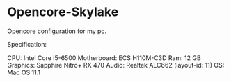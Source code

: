 # Opencore-Skylake
Opencore configuration for my pc.

Specification:

CPU: Intel Core i5-6500
Motherboard: ECS H110M-C3D
Ram: 12 GB
Graphics: Sapphire Nitro+ RX 470
Audio: Realtek ALC662 (layout-id: 11)
OS: Mac OS 11.1
